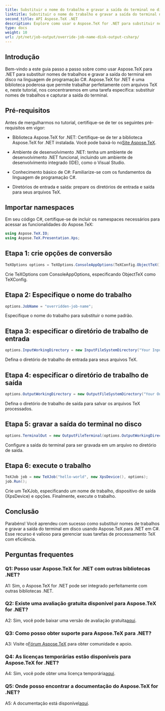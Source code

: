 ```yaml
---
title: Substituir o nome do trabalho e gravar a saída do terminal no disco (C#)
linktitle: Substituir o nome do trabalho e gravar a saída do terminal no disco (C#)
second_title: API Aspose.TeX .NET
description: Explore como usar o Aspose.TeX for .NET para substituir nomes de trabalhos e capturar a saída do terminal. Siga nosso guia completo para gerenciamento perfeito de arquivos TeX.
type: docs
weight: 10
url: /pt/net/job-output/override-job-name-disk-output-csharp/
---
```

## Introdução

Bem-vindo a este guia passo a passo sobre como usar Aspose.TeX para .NET para substituir nomes de trabalhos e gravar a saída do terminal em disco na linguagem de programação C#. Aspose.TeX for .NET é uma biblioteca poderosa que permite trabalhar perfeitamente com arquivos TeX e, neste tutorial, nos concentraremos em uma tarefa específica: substituir nomes de trabalhos e capturar a saída do terminal.

## Pré-requisitos

Antes de mergulharmos no tutorial, certifique-se de ter os seguintes pré-requisitos em vigor:

-  Biblioteca Aspose.TeX for .NET: Certifique-se de ter a biblioteca Aspose.TeX for .NET instalada. Você pode baixá-lo no[Site Aspose.TeX](https://releases.aspose.com/tex/net/).

- Ambiente de desenvolvimento .NET: tenha um ambiente de desenvolvimento .NET funcional, incluindo um ambiente de desenvolvimento integrado (IDE), como o Visual Studio.

- Conhecimento básico de C#: Familiarize-se com os fundamentos da linguagem de programação C#.

- Diretórios de entrada e saída: prepare os diretórios de entrada e saída para seus arquivos TeX.

## Importar namespaces

Em seu código C#, certifique-se de incluir os namespaces necessários para acessar as funcionalidades do Aspose.TeX:

```csharp
using Aspose.TeX.IO;
using Aspose.TeX.Presentation.Xps;
```

## Etapa 1: crie opções de conversão

```csharp
TeXOptions options = TeXOptions.ConsoleAppOptions(TeXConfig.ObjectTeX());
```

Crie TeXOptions com ConsoleAppOptions, especificando ObjectTeX como TeXConfig.

## Etapa 2: Especifique o nome do trabalho

```csharp
options.JobName = "overridden-job-name";
```

Especifique o nome do trabalho para substituir o nome padrão.

## Etapa 3: especificar o diretório de trabalho de entrada

```csharp
options.InputWorkingDirectory = new InputFileSystemDirectory("Your Input Directory");
```

Defina o diretório de trabalho de entrada para seus arquivos TeX.

## Etapa 4: especificar o diretório de trabalho de saída

```csharp
options.OutputWorkingDirectory = new OutputFileSystemDirectory("Your Output Directory");
```

Defina o diretório de trabalho de saída para salvar os arquivos TeX processados.

## Etapa 5: gravar a saída do terminal no disco

```csharp
options.TerminalOut = new OutputFileTerminal(options.OutputWorkingDirectory);
```

Configure a saída do terminal para ser gravada em um arquivo no diretório de saída.

## Etapa 6: execute o trabalho

```csharp
TeXJob job = new TeXJob("hello-world", new XpsDevice(), options);
job.Run();
```

Crie um TeXJob, especificando um nome de trabalho, dispositivo de saída (XpsDevice) e opções. Finalmente, execute o trabalho.

## Conclusão

Parabéns! Você aprendeu com sucesso como substituir nomes de trabalhos e gravar a saída do terminal em disco usando Aspose.TeX para .NET em C#. Esse recurso é valioso para gerenciar suas tarefas de processamento TeX com eficiência.

## Perguntas frequentes

### Q1: Posso usar Aspose.TeX for .NET com outras bibliotecas .NET?

A1: Sim, o Aspose.TeX for .NET pode ser integrado perfeitamente com outras bibliotecas .NET.

### Q2: Existe uma avaliação gratuita disponível para Aspose.TeX for .NET?

 A2: Sim, você pode baixar uma versão de avaliação gratuita[aqui](https://releases.aspose.com/).

### Q3: Como posso obter suporte para Aspose.TeX para .NET?

 A3: Visite o[Fórum Aspose.TeX](https://forum.aspose.com/c/tex/47) para obter comunidade e apoio.

### Q4: As licenças temporárias estão disponíveis para Aspose.TeX for .NET?

 A4: Sim, você pode obter uma licença temporária[aqui](https://purchase.aspose.com/temporary-license/).

### Q5: Onde posso encontrar a documentação do Aspose.TeX for .NET?

 A5: A documentação está disponível[aqui](https://reference.aspose.com/tex/net/).
